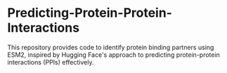 # Predicting-Protein-Protein-Interactions
This repository provides code to identify protein binding partners using ESM2, inspired by Hugging Face's approach to predicting protein-protein interactions (PPIs) effectively.
